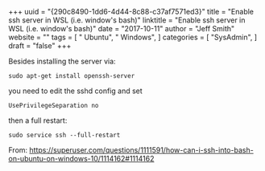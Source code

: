 +++ 
uuid = "{290c8490-1dd6-4d44-8c88-c37af7571ed3}" 
title = "Enable ssh server in WSL (i.e. window's bash)" 
linktitle = "Enable ssh server in WSL (i.e. window's bash)" 
date = "2017-10-11" 
author = "Jeff Smith"
website = "" 
tags = [ " Ubuntu", " Windows",  ] 
categories = [ "SysAdmin",  ] 
draft = "false" 
+++ 

Besides installing the server via:

    sudo apt-get install openssh-server

you need to edit the sshd config and set

    UsePrivilegeSeparation no

then a full restart:

    sudo service ssh --full-restart

From: https://superuser.com/questions/1111591/how-can-i-ssh-into-bash-on-ubuntu-on-windows-10/1114162#1114162

 

